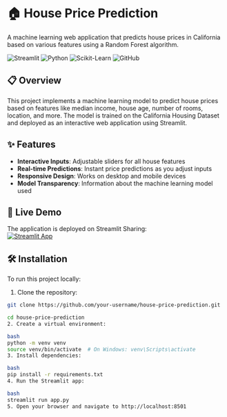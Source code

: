# 🏠 House Price Prediction

A machine learning web application that predicts house prices in California based on various features using a Random Forest algorithm.

![Streamlit](https://img.shields.io/badge/Streamlit-FF4B4B?style=for-flat-square&logo=Streamlit&logoColor=white)
![Python](https://img.shields.io/badge/Python-3776AB?style=for-flat-square&logo=python&logoColor=white)
![Scikit-Learn](https://img.shields.io/badge/Scikit_Learn-F7931E?style=for-flat-square&logo=scikit-learn&logoColor=white)
![GitHub](https://img.shields.io/badge/GitHub-100000?style=for-flat-square&logo=github&logoColor=white)

## 📋 Overview

This project implements a machine learning model to predict house prices based on features like median income, house age, number of rooms, location, and more. The model is trained on the California Housing Dataset and deployed as an interactive web application using Streamlit.

## ✨ Features

- **Interactive Inputs**: Adjustable sliders for all house features
- **Real-time Predictions**: Instant price predictions as you adjust inputs
- **Responsive Design**: Works on desktop and mobile devices
- **Model Transparency**: Information about the machine learning model used

## 🚀 Live Demo

The application is deployed on Streamlit Sharing:  
[![Streamlit App](https://static.streamlit.io/badges/streamlit_badge_black_white.svg)](https://your-username-house-price-prediction.streamlit.app/)

## 🛠️ Installation

To run this project locally:

1. Clone the repository:
```bash
git clone https://github.com/your-username/house-price-prediction.git

cd house-price-prediction
2. Create a virtual environment:

bash
python -m venv venv
source venv/bin/activate  # On Windows: venv\Scripts\activate
3. Install dependencies:

bash
pip install -r requirements.txt
4. Run the Streamlit app:

bash
streamlit run app.py
5. Open your browser and navigate to http://localhost:8501
